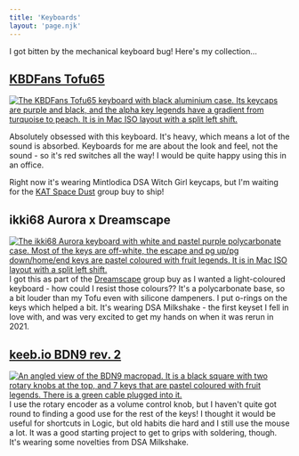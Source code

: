```yaml
---
title: 'Keyboards'
layout: 'page.njk'
---
```


I got bitten by the mechanical keyboard bug! Here's my collection...

## [KBDFans Tofu65](https://kbdfans.com/collections/tofu65)
[![The KBDFans Tofu65 keyboard with black aluminium case. Its keycaps are purple and black, and the alpha key legends have a gradient from turquoise to peach. It is in Mac ISO layout with a split left shift.](/img/keyboards/tofu65-2.webp)](/img/keyboards/tofu65-2.webp)

Absolutely obsessed with this keyboard. It's heavy, which means a lot of the sound is absorbed. Keyboards for me are about the look and feel, not the sound - so it's red switches all the way! I would be quite happy using this in an office.

Right now it's wearing Mintlodica DSA Witch Girl keycaps, but I'm waiting for the [KAT Space Dust](https://prototypist.net/products/group-buy-kat-space-dust?variant=39351637508162) group buy to ship!

## ikki68 Aurora x Dreamscape 
[![The ikki68 Aurora keyboard with white and pastel purple polycarbonate case. Most of the keys are off-white, the escape and pg up/pg down/home/end keys are pastel coloured with fruit legends. It is in Mac ISO layout with a split left shift.](/img/keyboards/ikki68-2.webp)](/img/keyboards/ikki68-2.webp)
I got this as part of the [Dreamscape](https://prototypist.net/collections/pre-orders/products/pre-order-epbt-dreamscape) group buy as I wanted a light-coloured keyboard - how could I resist those colours?? It's a polycarbonate base, so a bit louder than my Tofu even with silicone dampeners. I put o-rings on the keys which helped a bit. It's wearing DSA Milkshake - the first keyset I fell in love with, and was very excited to get my hands on when it was rerun in 2021. 


## [keeb.io BDN9 rev. 2](https://keeb.io/collections/bdn9-collection/products/bdn9-rev-2-3x3-9-key-macropad-rotary-encoder-and-rgb)
[![An angled view of the BDN9 macropad. It is a black square with two rotary knobs at the top, and 7 keys that are pastel coloured with fruit legends. There is a green cable plugged into it.](/img/keyboards/bdn9.jpg)](/img/keyboards/bdn9.jpg)
I use the rotary encoder as a volume control knob, but I haven't quite got round to finding a good use for the rest of the keys! I thought it would be useful for shortcuts in Logic, but old habits die hard and I still use the mouse a lot. It was a good starting project to get to grips with soldering, though. It's wearing some novelties from DSA Milkshake.